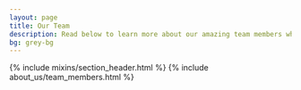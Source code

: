 ```yaml
---
layout: page
title: Our Team
description: Read below to learn more about our amazing team members who keep things running day in and day out at Ruby for Good.
bg: grey-bg
---
```


{% include mixins/section_header.html %}
{% include about_us/team_members.html %}
